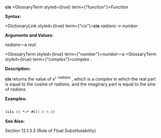 **cis** <GlossaryTerm styled={true} term={"function"}><i>Function</i></GlossaryTerm> 



**Syntax:** 



<DictionaryLink styled={true} term={"cis"}><b>cis</b></DictionaryLink> *radians → number* 



**Arguments and Values:** 



*radians*—a *real*. 



<GlossaryTerm styled={true} term={"number"}><i>number</i></GlossaryTerm>—a <GlossaryTerm styled={true} term={"complex"}><i>complex</i></GlossaryTerm> . 



**Description:** 



<b>cis</b> returns the value of <i>e<sup>i· radians</sup></i> , which is a <i>complex</i> in which the real part is equal to the cosine of <i>radians</i>, and the imaginary part is equal to the sine of <i>radians</i>. 



**Examples:**
```lisp

(cis 0) *→* #C(1.0 0.0) 

```
**See Also:** 



Section 12.1.3.3 (Rule of Float Substitutability) 







 



 



